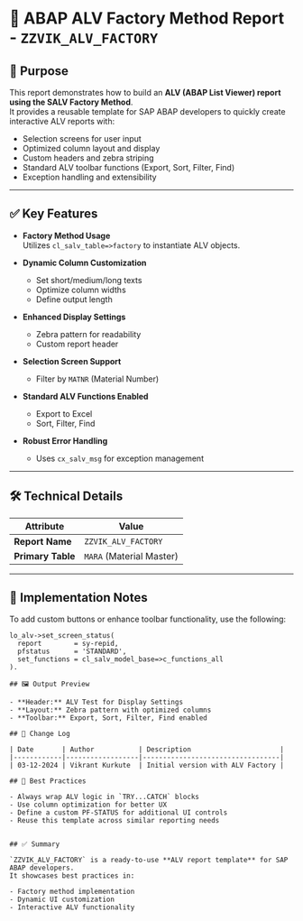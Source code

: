 # 🚀 ABAP ALV Factory Method Report - `ZZVIK_ALV_FACTORY`

## 📌 Purpose

This report demonstrates how to build an **ALV (ABAP List Viewer) report using the SALV Factory Method**.  
It provides a reusable template for SAP ABAP developers to quickly create interactive ALV reports with:

- Selection screens for user input  
- Optimized column layout and display  
- Custom headers and zebra striping  
- Standard ALV toolbar functions (Export, Sort, Filter, Find)  
- Exception handling and extensibility  

---

## ✅ Key Features

- **Factory Method Usage**  
  Utilizes `cl_salv_table=>factory` to instantiate ALV objects.

- **Dynamic Column Customization**  
  - Set short/medium/long texts  
  - Optimize column widths  
  - Define output length  

- **Enhanced Display Settings**  
  - Zebra pattern for readability  
  - Custom report header  

- **Selection Screen Support**  
  - Filter by `MATNR` (Material Number)

- **Standard ALV Functions Enabled**  
  - Export to Excel  
  - Sort, Filter, Find  

- **Robust Error Handling**  
  - Uses `cx_salv_msg` for exception management  

---

## 🛠️ Technical Details

| Attribute       | Value                  |
|----------------|------------------------|
| **Report Name** | `ZZVIK_ALV_FACTORY`    |
| **Primary Table** | `MARA` (Material Master) |

---

## 🧩 Implementation Notes

To add custom buttons or enhance toolbar functionality, use the following:

```abap
lo_alv->set_screen_status(
  report        = sy-repid,
  pfstatus      = 'STANDARD',
  set_functions = cl_salv_model_base=>c_functions_all
).

## 🖼️ Output Preview

- **Header:** ALV Test for Display Settings  
- **Layout:** Zebra pattern with optimized columns  
- **Toolbar:** Export, Sort, Filter, Find enabled  

## 📅 Change Log

| Date       | Author           | Description                      |
|------------|------------------|----------------------------------|
| 03-12-2024 | Vikrant Kurkute  | Initial version with ALV Factory |

## 🧠 Best Practices

- Always wrap ALV logic in `TRY...CATCH` blocks  
- Use column optimization for better UX  
- Define a custom PF-STATUS for additional UI controls  
- Reuse this template across similar reporting needs  


## ✅ Summary

`ZZVIK_ALV_FACTORY` is a ready-to-use **ALV report template** for SAP ABAP developers.  
It showcases best practices in:

- Factory method implementation  
- Dynamic UI customization  
- Interactive ALV functionality  
